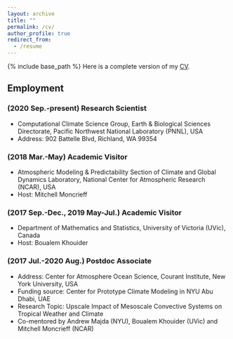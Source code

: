 ```yaml
---
layout: archive
title: ""
permalink: /cv/
author_profile: true
redirect_from:
  - /resume
---
```


{% include base_path %}
Here is a complete version of my [CV](https://qiuyang50.github.io/files/CV_QiuYang.pdf). 

Employment
-
### (2020 Sep.-present) Research Scientist
* Computational Climate Science Group, Earth \& Biological Sciences Directorate, Pacific Northwest National Laboratory (PNNL), USA
* Address: 902 Battelle Blvd, Richland, WA 99354

### (2018 Mar.-May) Academic Visitor
* Atmospheric Modeling \& Predictability Section of Climate and Global Dynamics Laboratory, National Center for Atmospheric Research (NCAR), USA
* Host: Mitchell Moncrieff

### (2017 Sep.-Dec., 2019 May-Jul.) Academic Visitor
* Department of Mathematics and Statistics, University of Victoria (UVic), Canada
* Host: Boualem Khouider

### (2017 Jul.-2020 Aug.) Postdoc Associate
* Address: Center for Atmosphere Ocean Science, Courant Institute, New York University, USA
* Funding source: Center for Prototype Climate Modeling in NYU Abu Dhabi, UAE
* Research Topic: Upscale Impact of Mesoscale Convective Systems on Tropical Weather and Climate
* Co-mentored by Andrew Majda (NYU), Boualem Khouider (UVic) and Mitchell Moncrieff (NCAR)


<!--
Education
======
* B.S. in GitHub, GitHub University, 2012
* M.S. in Jekyll, GitHub University, 2014
* Ph.D in Version Control Theory, GitHub University, 2018 (expected)

Work experience
======
* Summer 2015: Research Assistant
  * Github University
  * Duties included: Tagging issues
  * Supervisor: Professor Git

* Fall 2015: Research Assistant
  * Github University
  * Duties included: Merging pull requests
  * Supervisor: Professor Hub
  
Skills
======
* Skill 1
* Skill 2
  * Sub-skill 2.1
  * Sub-skill 2.2
  * Sub-skill 2.3
* Skill 3

Publications
======
  <ul>{% for post in site.publications %}
    {% include archive-single-cv.html %}
  {% endfor %}</ul>
  
Talks
======
  <ul>{% for post in site.talks %}
    {% include archive-single-talk-cv.html %}
  {% endfor %}</ul>
  
Teaching
======
  <ul>{% for post in site.teaching %}
    {% include archive-single-cv.html %}
  {% endfor %}</ul>
  
Service and leadership
======
* Currently signed in to 43 different slack teams
-->
